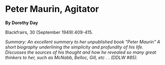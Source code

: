 Peter Maurin, Agitator
======================

**By Dorothy Day**

Blackfrairs, 30 (September 1949):409-415.

*Summary: An excellent summary to her unpublished book "Peter Maurin" A
short biography underlining the simplicity and profundity of his life.
Discusses the sources of his thought and how he revealed so many great
thinkers to her, such as McNabb, Belloc, Gill, etc . . (DDLW \#85).*


